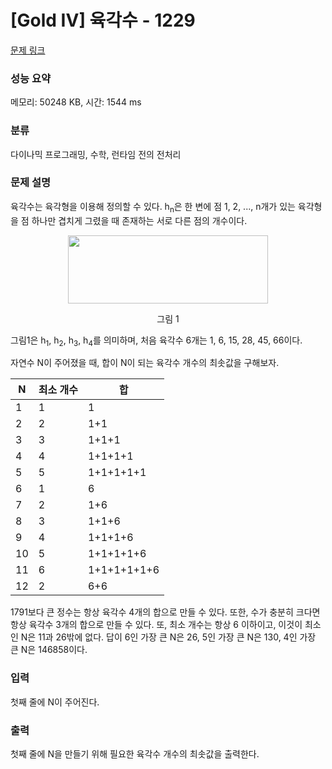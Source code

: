# [Gold IV] 육각수 - 1229 

[문제 링크](https://www.acmicpc.net/problem/1229) 

### 성능 요약

메모리: 50248 KB, 시간: 1544 ms

### 분류

다이나믹 프로그래밍, 수학, 런타임 전의 전처리

### 문제 설명

<p>육각수는 육각형을 이용해 정의할 수 있다. h<sub>n</sub>은 한 변에 점 1, 2, ..., n개가 있는 육각형을 점 하나만 겹치게 그렸을 때 존재하는 서로 다른 점의 개수이다.</p>

<p style="text-align: center;"><img alt="" src="https://upload.acmicpc.net/be790cb3-e1ff-4725-9de8-a265adca71f6/-/preview/" style="width: 320px; height: 109px;"></p>

<p style="text-align: center;">그림 1</p>

<p>그림1은 h<sub>1</sub>, h<sub>2</sub>, h<sub>3</sub>, h<sub>4</sub>를 의미하며, 처음 육각수 6개는 1, 6, 15, 28, 45, 66이다.</p>

<p>자연수 N이 주어졌을 때, 합이 N이 되는 육각수 개수의 최솟값을 구해보자.</p>

<table class="table table-bordered table-center-20">
	<thead>
		<tr>
			<th>N</th>
			<th>최소 개수</th>
			<th>합</th>
		</tr>
	</thead>
	<tbody>
		<tr>
			<td>1</td>
			<td>1</td>
			<td>1</td>
		</tr>
		<tr>
			<td>2</td>
			<td>2</td>
			<td>1+1</td>
		</tr>
		<tr>
			<td>3</td>
			<td>3</td>
			<td>1+1+1</td>
		</tr>
		<tr>
			<td>4</td>
			<td>4</td>
			<td>1+1+1+1</td>
		</tr>
		<tr>
			<td>5</td>
			<td>5</td>
			<td>1+1+1+1+1</td>
		</tr>
		<tr>
			<td>6</td>
			<td>1</td>
			<td>6</td>
		</tr>
		<tr>
			<td>7</td>
			<td>2</td>
			<td>1+6</td>
		</tr>
		<tr>
			<td>8</td>
			<td>3</td>
			<td>1+1+6</td>
		</tr>
		<tr>
			<td>9</td>
			<td>4</td>
			<td>1+1+1+6</td>
		</tr>
		<tr>
			<td>10</td>
			<td>5</td>
			<td>1+1+1+1+6</td>
		</tr>
		<tr>
			<td>11</td>
			<td>6</td>
			<td>1+1+1+1+1+6</td>
		</tr>
		<tr>
			<td>12</td>
			<td>2</td>
			<td>6+6</td>
		</tr>
	</tbody>
</table>

<p>1791보다 큰 정수는 항상 육각수 4개의 합으로 만들 수 있다. 또한, 수가 충분히 크다면 항상 육각수 3개의 합으로 만들 수 있다. 또, 최소 개수는 항상 6 이하이고, 이것이 최소인 N은 11과 26밖에 없다. 답이 6인 가장 큰 N은 26, 5인 가장 큰 N은 130, 4인 가장 큰 N은 146858이다.</p>

### 입력 

 <p>첫째 줄에 N이 주어진다.</p>

### 출력 

 <p>첫째 줄에 N을 만들기 위해 필요한 육각수 개수의 최솟값을 출력한다.</p>


